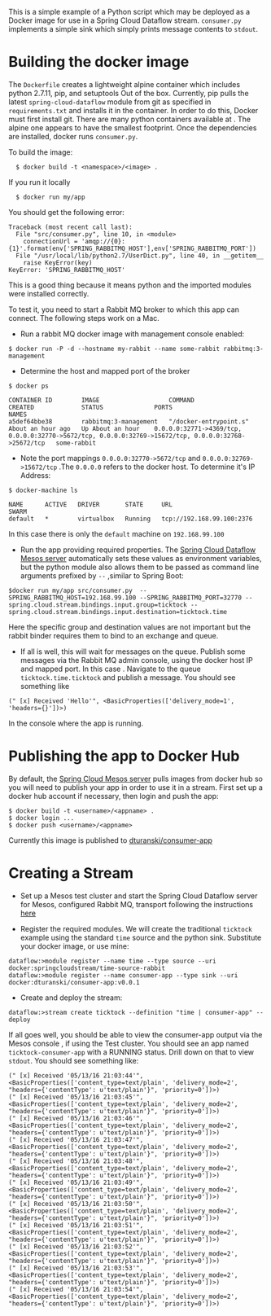 This is a simple example of a Python script which may be deployed as a Docker image for use in a Spring Cloud Dataflow
stream. `consumer.py` implements a simple sink which simply prints message contents to `stdout`.

Building the docker image
=========================

The `Dockerfile` creates a lightweight alpine container which includes python 2.7.11, pip, and setuptools Out of the box.
Currently, pip pulls the latest `spring-cloud-dataflow` module from git as specified in `requirements.txt` and installs it
in the container. In order to do this, Docker must first install git. There are many python containers available at
[](https://hub.docker.com/_/python/). The alpine one appears to have the smallest footprint. Once the dependencies are installed,
docker runs `consumer.py`.

To build the image:

      $ docker build -t <namespace>/<image> .

If you run it locally

      $ docker run my/app

You should get the following error:

````
Traceback (most recent call last):
  File "src/consumer.py", line 10, in <module>
    connectionUrl = 'amqp://{0}:{1}'.format(env['SPRING_RABBITMQ_HOST'],env['SPRING_RABBITMQ_PORT'])
  File "/usr/local/lib/python2.7/UserDict.py", line 40, in __getitem__
    raise KeyError(key)
KeyError: 'SPRING_RABBITMQ_HOST'
````
This is a good thing because it means python and the imported modules were installed correctly.

To test it, you need to start a Rabbit MQ broker to which this app can connect. The following steps work on a Mac.

* Run a rabbit MQ docker image with management console enabled:

````
$ docker run -P -d --hostname my-rabbit --name some-rabbit rabbitmq:3-management
````

* Determine the host and mapped port of the broker

````
$ docker ps

CONTAINER ID        IMAGE                   COMMAND                  CREATED             STATUS              PORTS                                                                                                  NAMES
a5def64bbe38        rabbitmq:3-management   "/docker-entrypoint.s"   About an hour ago   Up About an hour    0.0.0.0:32771->4369/tcp, 0.0.0.0:32770->5672/tcp, 0.0.0.0:32769->15672/tcp, 0.0.0.0:32768->25672/tcp   some-rabbit
````

* Note the port mappings `0.0.0.0:32770->5672/tcp` and `0.0.0.0:32769->15672/tcp` .The `0.0.0.0` refers to the docker host. To determine
   it's IP Address:

````
$ docker-machine ls

NAME      ACTIVE   DRIVER       STATE     URL                         SWARM
default   *        virtualbox   Running   tcp://192.168.99.100:2376
````

In this case there is only the `default` machine on `192.168.99.100`

* Run the app providing required properties. The [Spring Cloud Dataflow Mesos server](https://github.com/spring-cloud/spring-cloud-dataflow-server-mesos) automatically sets
    these values as environment variables, but the python module also allows them to be passed as command line arguments prefixed by `--`  ,similar to Spring Boot:


````
$docker run my/app src/consumer.py  --SPRING_RABBITMQ_HOST=192.168.99.100 --SPRING_RABBITMQ_PORT=32770 --spring.cloud.stream.bindings.input.group=ticktock --spring.cloud.stream.bindings.input.destination=ticktock.time
````

Here the specific group and destination values are not important but the rabbit binder requires them to bind to an exchange and queue.

* If all is well, this will wait for messages on the queue. Publish some messages via the Rabbit MQ admin console, using the docker host
IP and mapped port. In this case [](http://192.168.99.100:32769). Navigate to the queue `ticktock.time.ticktock` and publish a message.
You should see something like

````
(" [x] Received 'Hello'", <BasicProperties(['delivery_mode=1', 'headers={}'])>)
````
 In the console where the app is running.

Publishing the app to Docker Hub
================================

By default, the [Spring Cloud Mesos server](https://github.com/spring-cloud/spring-cloud-dataflow-server-mesos) pulls images from docker hub so
you will need to publish your app in order to use it in a stream. First set up a docker hub account if necessary, then login and push the app:

````
$ docker build -t <username>/<appname> .
$ docker login ...
$ docker push <username>/<appname>
````

Currently this image is published to [dturanski/consumer-app](https://hub.docker.com/r/dturanski/consumer-app/)

Creating a Stream
=================

* Set up a Mesos test cluster and start the Spring Cloud Dataflow server for Mesos, configured Rabbit MQ, transport following the instructions [here](http://docs.spring.io/spring-cloud-dataflow-server-mesos/docs/current-SNAPSHOT/reference/htmlsingle/#_deploying_streams_on_mesos_and_marathon)

* Register the required modules. We will create the traditional `ticktock` example using the standard `time` source and the python sink.
Substitute your docker image, or use mine:

````
dataflow:>module register --name time --type source --uri docker:springcloudstream/time-source-rabbit
dataflow:>module register --name consumer-app --type sink --uri docker:dturanski/consumer-app:v0.0.1
````

* Create and deploy the stream:

````
dataflow:>stream create ticktock --definition "time | consumer-app" --deploy
````
If all goes well, you should be able to view the consumer-app output via the Mesos console [](http://192.168.33.10:5050), if using the Test cluster.
You should see an app named `ticktock-consumer-app` with a RUNNING status. Drill down on that to view `stdout`. You should see something like:

````
(" [x] Received '05/13/16 21:03:44'", <BasicProperties(['content_type=text/plain', 'delivery_mode=2', "headers={'contentType': u'text/plain'}", 'priority=0'])>)
(" [x] Received '05/13/16 21:03:45'", <BasicProperties(['content_type=text/plain', 'delivery_mode=2', "headers={'contentType': u'text/plain'}", 'priority=0'])>)
(" [x] Received '05/13/16 21:03:46'", <BasicProperties(['content_type=text/plain', 'delivery_mode=2', "headers={'contentType': u'text/plain'}", 'priority=0'])>)
(" [x] Received '05/13/16 21:03:47'", <BasicProperties(['content_type=text/plain', 'delivery_mode=2', "headers={'contentType': u'text/plain'}", 'priority=0'])>)
(" [x] Received '05/13/16 21:03:48'", <BasicProperties(['content_type=text/plain', 'delivery_mode=2', "headers={'contentType': u'text/plain'}", 'priority=0'])>)
(" [x] Received '05/13/16 21:03:49'", <BasicProperties(['content_type=text/plain', 'delivery_mode=2', "headers={'contentType': u'text/plain'}", 'priority=0'])>)
(" [x] Received '05/13/16 21:03:50'", <BasicProperties(['content_type=text/plain', 'delivery_mode=2', "headers={'contentType': u'text/plain'}", 'priority=0'])>)
(" [x] Received '05/13/16 21:03:51'", <BasicProperties(['content_type=text/plain', 'delivery_mode=2', "headers={'contentType': u'text/plain'}", 'priority=0'])>)
(" [x] Received '05/13/16 21:03:52'", <BasicProperties(['content_type=text/plain', 'delivery_mode=2', "headers={'contentType': u'text/plain'}", 'priority=0'])>)
(" [x] Received '05/13/16 21:03:53'", <BasicProperties(['content_type=text/plain', 'delivery_mode=2', "headers={'contentType': u'text/plain'}", 'priority=0'])>)
(" [x] Received '05/13/16 21:03:54'", <BasicProperties(['content_type=text/plain', 'delivery_mode=2', "headers={'contentType': u'text/plain'}", 'priority=0'])>)
````





